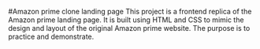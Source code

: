 #Amazon prime clone landing page
This project is a frontend replica of the Amazon prime landing page. It is built using HTML and CSS to mimic the design and layout of the original Amazon prime website. The purpose is to practice and demonstrate.
